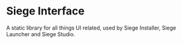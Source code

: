 # Siege Interface

A static library for all things UI related, used by Siege Installer, Siege Launcher and Siege Studio.